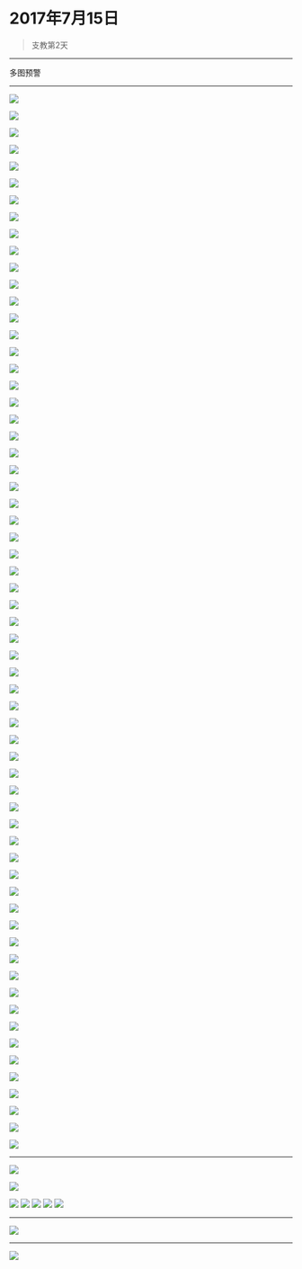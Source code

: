 <script src="../../../js/lazysize.min.js"></script>
<script src="../../../js/head.js"></script>
<link href="../../../css/style.css" rel="stylesheet" >

# 2017年7月15日

> 支教第2天

---

多图预警

---

![](https://yumiao-static.oss-cn-beijing.aliyuncs.com/image/2017/07/15/img_1.JPG?x-oss-process=style/small)


![](https://yumiao-static.oss-cn-beijing.aliyuncs.com/image/2017/07/15/img_2.JPG?x-oss-process=style/small)


![](https://yumiao-static.oss-cn-beijing.aliyuncs.com/image/2017/07/15/img_3.JPG?x-oss-process=style/small)


![](https://yumiao-static.oss-cn-beijing.aliyuncs.com/image/2017/07/15/img_4.JPG?x-oss-process=style/small)


![](https://yumiao-static.oss-cn-beijing.aliyuncs.com/image/2017/07/15/img_5.JPG?x-oss-process=style/small)


![](https://yumiao-static.oss-cn-beijing.aliyuncs.com/image/2017/07/15/img_6.JPG?x-oss-process=style/small)


![](https://yumiao-static.oss-cn-beijing.aliyuncs.com/image/2017/07/15/img_7.JPG?x-oss-process=style/small)


![](https://yumiao-static.oss-cn-beijing.aliyuncs.com/image/2017/07/15/img_8.JPG?x-oss-process=style/small)


![](https://yumiao-static.oss-cn-beijing.aliyuncs.com/image/2017/07/15/img_9.JPG?x-oss-process=style/small)


![](https://yumiao-static.oss-cn-beijing.aliyuncs.com/image/2017/07/15/img_10.JPG?x-oss-process=style/small)


![](https://yumiao-static.oss-cn-beijing.aliyuncs.com/image/2017/07/15/img_11.JPG?x-oss-process=style/small)


![](https://yumiao-static.oss-cn-beijing.aliyuncs.com/image/2017/07/15/img_12.JPG?x-oss-process=style/small)


![](https://yumiao-static.oss-cn-beijing.aliyuncs.com/image/2017/07/15/img_13.JPG?x-oss-process=style/small)


![](https://yumiao-static.oss-cn-beijing.aliyuncs.com/image/2017/07/15/img_14.JPG?x-oss-process=style/small)


![](https://yumiao-static.oss-cn-beijing.aliyuncs.com/image/2017/07/15/img_15.JPG?x-oss-process=style/small)


![](https://yumiao-static.oss-cn-beijing.aliyuncs.com/image/2017/07/15/img_16.JPG?x-oss-process=style/small)


![](https://yumiao-static.oss-cn-beijing.aliyuncs.com/image/2017/07/15/img_17.JPG?x-oss-process=style/small)


![](https://yumiao-static.oss-cn-beijing.aliyuncs.com/image/2017/07/15/img_18.JPG?x-oss-process=style/small)


![](https://yumiao-static.oss-cn-beijing.aliyuncs.com/image/2017/07/15/img_19.JPG?x-oss-process=style/small)


![](https://yumiao-static.oss-cn-beijing.aliyuncs.com/image/2017/07/15/img_20.JPG?x-oss-process=style/small)


![](https://yumiao-static.oss-cn-beijing.aliyuncs.com/image/2017/07/15/img_21.JPG?x-oss-process=style/small)


![](https://yumiao-static.oss-cn-beijing.aliyuncs.com/image/2017/07/15/img_22.JPG?x-oss-process=style/small)


![](https://yumiao-static.oss-cn-beijing.aliyuncs.com/image/2017/07/15/img_23.JPG?x-oss-process=style/small)


![](https://yumiao-static.oss-cn-beijing.aliyuncs.com/image/2017/07/15/img_24.JPG?x-oss-process=style/small)


![](https://yumiao-static.oss-cn-beijing.aliyuncs.com/image/2017/07/15/img_25.JPG?x-oss-process=style/small)


![](https://yumiao-static.oss-cn-beijing.aliyuncs.com/image/2017/07/15/img_26.JPG?x-oss-process=style/small)


![](https://yumiao-static.oss-cn-beijing.aliyuncs.com/image/2017/07/15/img_27.JPG?x-oss-process=style/small)


![](https://yumiao-static.oss-cn-beijing.aliyuncs.com/image/2017/07/15/img_28.JPG?x-oss-process=style/small)


![](https://yumiao-static.oss-cn-beijing.aliyuncs.com/image/2017/07/15/img_29.JPG?x-oss-process=style/small)


![](https://yumiao-static.oss-cn-beijing.aliyuncs.com/image/2017/07/15/img_30.JPG?x-oss-process=style/small)


![](https://yumiao-static.oss-cn-beijing.aliyuncs.com/image/2017/07/15/img_31.JPG?x-oss-process=style/small)


![](https://yumiao-static.oss-cn-beijing.aliyuncs.com/image/2017/07/15/img_32.JPG?x-oss-process=style/small)


![](https://yumiao-static.oss-cn-beijing.aliyuncs.com/image/2017/07/15/img_33.JPG?x-oss-process=style/small)


![](https://yumiao-static.oss-cn-beijing.aliyuncs.com/image/2017/07/15/img_34.JPG?x-oss-process=style/small)


![](https://yumiao-static.oss-cn-beijing.aliyuncs.com/image/2017/07/15/img_35.JPG?x-oss-process=style/small)


![](https://yumiao-static.oss-cn-beijing.aliyuncs.com/image/2017/07/15/img_36.JPG?x-oss-process=style/small)


![](https://yumiao-static.oss-cn-beijing.aliyuncs.com/image/2017/07/15/img_37.JPG?x-oss-process=style/small)


![](https://yumiao-static.oss-cn-beijing.aliyuncs.com/image/2017/07/15/img_38.JPG?x-oss-process=style/small)


![](https://yumiao-static.oss-cn-beijing.aliyuncs.com/image/2017/07/15/img_39.JPG?x-oss-process=style/small)


![](https://yumiao-static.oss-cn-beijing.aliyuncs.com/image/2017/07/15/img_40.JPG?x-oss-process=style/small)


![](https://yumiao-static.oss-cn-beijing.aliyuncs.com/image/2017/07/15/img_41.JPG?x-oss-process=style/small)


![](https://yumiao-static.oss-cn-beijing.aliyuncs.com/image/2017/07/15/img_42.JPG?x-oss-process=style/small)


![](https://yumiao-static.oss-cn-beijing.aliyuncs.com/image/2017/07/15/img_43.JPG?x-oss-process=style/small)


![](https://yumiao-static.oss-cn-beijing.aliyuncs.com/image/2017/07/15/img_44.JPG?x-oss-process=style/small)


![](https://yumiao-static.oss-cn-beijing.aliyuncs.com/image/2017/07/15/img_45.JPG?x-oss-process=style/small)


![](https://yumiao-static.oss-cn-beijing.aliyuncs.com/image/2017/07/15/img_46.JPG?x-oss-process=style/small)


![](https://yumiao-static.oss-cn-beijing.aliyuncs.com/image/2017/07/15/img_47.JPG?x-oss-process=style/small)


![](https://yumiao-static.oss-cn-beijing.aliyuncs.com/image/2017/07/15/img_48.JPG?x-oss-process=style/small)


![](https://yumiao-static.oss-cn-beijing.aliyuncs.com/image/2017/07/15/img_49.JPG?x-oss-process=style/small)


![](https://yumiao-static.oss-cn-beijing.aliyuncs.com/image/2017/07/15/img_50.JPG?x-oss-process=style/small)


![](https://yumiao-static.oss-cn-beijing.aliyuncs.com/image/2017/07/15/img_51.JPG?x-oss-process=style/small)


![](https://yumiao-static.oss-cn-beijing.aliyuncs.com/image/2017/07/15/img_52.JPG?x-oss-process=style/small)


![](https://yumiao-static.oss-cn-beijing.aliyuncs.com/image/2017/07/15/img_53.JPG?x-oss-process=style/small)


![](https://yumiao-static.oss-cn-beijing.aliyuncs.com/image/2017/07/15/img_54.JPG?x-oss-process=style/small)


![](https://yumiao-static.oss-cn-beijing.aliyuncs.com/image/2017/07/15/img_55.JPG?x-oss-process=style/small)


![](https://yumiao-static.oss-cn-beijing.aliyuncs.com/image/2017/07/15/img_56.JPG?x-oss-process=style/small)


![](https://yumiao-static.oss-cn-beijing.aliyuncs.com/image/2017/07/15/img_57.JPG?x-oss-process=style/small)


![](https://yumiao-static.oss-cn-beijing.aliyuncs.com/image/2017/07/15/img_58.JPG?x-oss-process=style/small)


![](https://yumiao-static.oss-cn-beijing.aliyuncs.com/image/2017/07/15/img_59.JPG?x-oss-process=style/small)


![](https://yumiao-static.oss-cn-beijing.aliyuncs.com/image/2017/07/15/img_60.JPG?x-oss-process=style/small)


![](https://yumiao-static.oss-cn-beijing.aliyuncs.com/image/2017/07/15/img_61.JPG?x-oss-process=style/small)


![](https://yumiao-static.oss-cn-beijing.aliyuncs.com/image/2017/07/15/img_62.JPG?x-oss-process=style/small)


![](https://yumiao-static.oss-cn-beijing.aliyuncs.com/image/2017/07/15/img_63.JPG?x-oss-process=style/small)

---

![](https://yumiao-static.oss-cn-beijing.aliyuncs.com/image/2017/07/15/IMG_0797.PNG?x-oss-process=style/small)


![](https://yumiao-static.oss-cn-beijing.aliyuncs.com/image/2017/07/15/IMG_0798.JPG?x-oss-process=style/small)


![](https://yumiao-static.oss-cn-beijing.aliyuncs.com/image/2017/07/15/IMG_0799.JPG?x-oss-process=style/small)
![](https://yumiao-static.oss-cn-beijing.aliyuncs.com/image/2017/07/15/IMG_0800.JPG?x-oss-process=style/small)
![](https://yumiao-static.oss-cn-beijing.aliyuncs.com/image/2017/07/15/IMG_0801.JPG?x-oss-process=style/small)
![](https://yumiao-static.oss-cn-beijing.aliyuncs.com/image/2017/07/15/IMG_0802.JPG?x-oss-process=style/small)
![](https://yumiao-static.oss-cn-beijing.aliyuncs.com/image/2017/07/15/IMG_0805.JPG?x-oss-process=style/small)

---

![](https://yumiao-static.oss-cn-beijing.aliyuncs.com/image/2017/07/15/IMG_0806.PNG?x-oss-process=style/small)

---

![](https://yumiao-static.oss-cn-beijing.aliyuncs.com/image/2017/07/15/IMG_0807.PNG?x-oss-process=style/small)

<script src="../../../js/x-oss-process.js"></script>